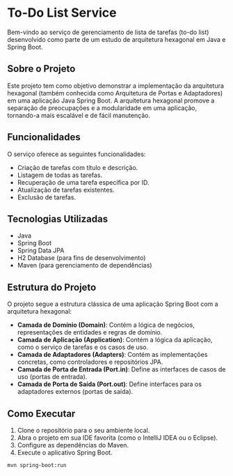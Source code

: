 # To-Do List Service

Bem-vindo ao serviço de gerenciamento de lista de tarefas (to-do list) desenvolvido como parte de um estudo de arquitetura hexagonal em Java e Spring Boot.

## Sobre o Projeto

Este projeto tem como objetivo demonstrar a implementação da arquitetura hexagonal (também conhecida como Arquitetura de Portas e Adaptadores) em uma aplicação Java Spring Boot. A arquitetura hexagonal promove a separação de preocupações e a modularidade em uma aplicação, tornando-a mais escalável e de fácil manutenção.

## Funcionalidades

O serviço oferece as seguintes funcionalidades:

- Criação de tarefas com título e descrição.
- Listagem de todas as tarefas.
- Recuperação de uma tarefa específica por ID.
- Atualização de tarefas existentes.
- Exclusão de tarefas.

## Tecnologias Utilizadas

- Java
- Spring Boot
- Spring Data JPA
- H2 Database (para fins de desenvolvimento)
- Maven (para gerenciamento de dependências)

## Estrutura do Projeto

O projeto segue a estrutura clássica de uma aplicação Spring Boot com a arquitetura hexagonal:

- **Camada de Domínio (Domain)**: Contém a lógica de negócios, representações de entidades e regras de domínio.
- **Camada de Aplicação (Application)**: Contém a lógica da aplicação, como o serviço de tarefas e os casos de uso.
- **Camada de Adaptadores (Adapters)**: Contém as implementações concretas, como controladores e repositórios JPA.
- **Camada de Porta de Entrada (Port.in)**: Define as interfaces de casos de uso (portas de entrada).
- **Camada de Porta de Saída (Port.out)**: Define interfaces para os adaptadores externos (portas de saída).

## Como Executar

1. Clone o repositório para o seu ambiente local.
2. Abra o projeto em sua IDE favorita (como o IntelliJ IDEA ou o Eclipse).
3. Configure as dependências do Maven.
4. Execute o aplicativo Spring Boot.

```shell
mvn spring-boot:run
